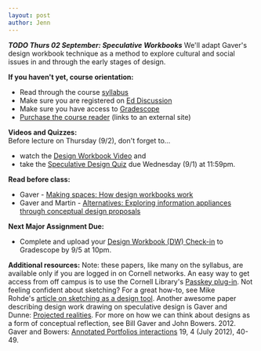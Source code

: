 ```yaml
--- 
layout: post
author: Jenn
---
```


***TODO Thurs 02 September: Speculative Workbooks***
We'll adapt Gaver's design workbook technique as a method to explore cultural and social issues in and through the early stages of design.

**If you haven't yet, course orientation:**
-   Read through the course [syllabus](https://courses.infosci.cornell.edu/info4240/2021fa/index.html)
-   Make sure you are registered on [Ed Discussion](https://edstem.org/us/courses/8218/discussion/)
-   Make sure you have access to [Gradescope](https://www.gradescope.com/courses/288777)
-   [Purchase the course reader](https://cornellstore.vitalsource.com/products/designing-technoloy-for-social-impact-christopher-csikszentmihalyi-v9781649504975?term=9781649504975) (links to an external site)

**Videos and Quizzes:**\
Before lecture on Thursday (9/2), don't forget to...

-   watch the [Design Workbook Video](https://courses.infosci.cornell.edu/info4240/2021fa/2021/08/31/workbook_VidQuiz.html) and
-   take the [Speculative Design Quiz](https://canvas.cornell.edu/courses/33335/quizzes/63209) due Wednesday (9/1) at 11:59pm.

**Read before class:**
-   Gaver - [Making spaces: How design workbooks work](http://dx.doi.org/10.1145/1978942.1979169)
-   Gaver and Martin - [Alternatives: Exploring information appliances through conceptual design proposals](http://doi.acm.org/10.1145/332040.332433)

**Next Major Assignment Due:**
-   Complete and upload your [Design Workbook (DW) Check-in](https://courses.infosci.cornell.edu/info4240/2021fa/dw) to Gradescope by 9/5 at 10pm.

**Additional resources:**
Note: these papers, like many on the syllabus, are available only if you are logged in on Cornell networks. An easy way to get access from off campus is to use the Cornell Library's [Passkey plug-in](https://www.library.cornell.edu/services/apps/passkey). Not feeling confident about sketching? For a great how-to, see Mike Rohde's [article on sketching as a design tool](http://alistapart.com/article/sketching-the-visual-thinking-power-tool). Another awesome paper describing design work drawing on speculative design is Gaver and Dunne: [Projected realities](http://dx.doi.org/10.1145/302979.303168). For more on how we can think about designs as a form of conceptual reflection, see Bill Gaver and John Bowers. 2012. Gaver and Bowers: [Annotated Portfolios interactions](http://dx.doi.org/10.1145/2212877.2212889) 19, 4 (July 2012), 40-49.